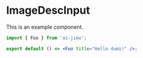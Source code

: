 # ImageDescInput

This is an example component.

```jsx
import { Foo } from 'ai-jimu';

export default () => <Foo title="Hello dumi!" />;
```
